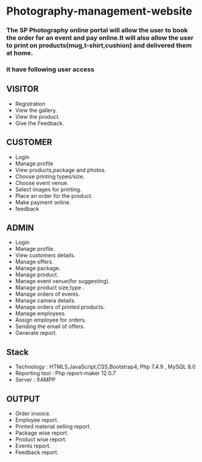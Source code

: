 # Photography-management-website

### The SP Photography online portal will allow the user to book the order  for an event and pay online.It will also allow the user to print on products(mug,t-shirt,cushion)  and delivered them at home.
### it have following user access 

## VISITOR

* Registration
* View the gallery.
* View the product.
* Give the Feedback.

## CUSTOMER

* Login
* Manage profile 
* View products,package and photos.
* Choose  printing types/size.
* Choose event venue.
* Select images for printing.
* Place an order for the product.
* Make payment online.
* feedback

## ADMIN

* Login
* Manage profile.
* View customers details.
* Manage offers.
* Manage package.
* Manage product.
* Manage event venue(for suggesting). 
* Manage product size,type .
* Manage orders of events.
* Manage camera details.
* Manage orders of printed products.
* Manage employees.
* Assign employee for orders.
* Sending the email of offers.
* Generate report.

## Stack  

* Technology : HTML5,JavaScript,CSS,Bootstrap4, Php 7.4.9 , MySQL 8.0
* Reporting tool : Php report-maker 12.0.7
* Server  : XAMPP


## OUTPUT

* Order invoice. 
* Employee report.
* Printed material selling report.
* Package wise report.
* Product wise report.
* Events report.
* Feedback report. 
